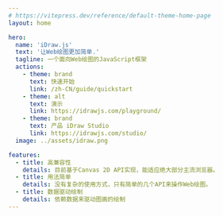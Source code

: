 ```yaml
---
# https://vitepress.dev/reference/default-theme-home-page
layout: home

hero:
  name: 'iDraw.js'
  text: '让Web绘图更加简单.'
  tagline: 一个面向Web绘图的JavaScript框架
  actions:
    - theme: brand
      text: 快速开始
      link: /zh-CN/guide/quickstart
    - theme: alt
      text: 演示
      link: https://idrawjs.com/playground/
    - theme: brand
      text: 产品 iDraw Studio
      link: https://idrawjs.com/studio/
  image: ../assets/idraw.png

features:
  - title: 高兼容性
    details: 目前基于Canvas 2D API实现，能适应绝大部分主流浏览器。
  - title: 用法简单
    details: 没有复杂的使用方式，只有简单的几个API来操作Web绘图。
  - title: 数据驱动绘制
    details: 依赖数据来驱动图画的绘制
---
```

